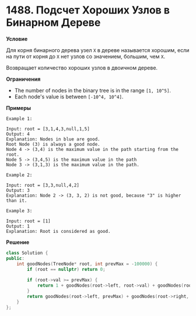 # 1488. Подсчет Хороших Узлов в Бинарном Дереве

**Условие**

Для корня бинарного дерева узел `X` в дереве называется хорошим, если на пути от корня до `X` нет узлов со значением, большим, чем `X`.

Возвращает количество хороших узлов в двоичном дереве.

**Ограничения**
- The number of nodes in the binary tree is in the range `[1, 10^5]`.
- Each node's value is between `[-10^4, 10^4]`.


**Примеры**
```
Example 1:

Input: root = [3,1,4,3,null,1,5]
Output: 4
Explanation: Nodes in blue are good.
Root Node (3) is always a good node.
Node 4 -> (3,4) is the maximum value in the path starting from the root.
Node 5 -> (3,4,5) is the maximum value in the path
Node 3 -> (3,1,3) is the maximum value in the path.

Example 2:

Input: root = [3,3,null,4,2]
Output: 3
Explanation: Node 2 -> (3, 3, 2) is not good, because "3" is higher than it.

Example 3:

Input: root = [1]
Output: 1
Explanation: Root is considered as good.
```


**Решение**

```C++
class Solution {
public:
    int goodNodes(TreeNode* root, int prevMax = -100000) {
        if (root == nullptr) return 0;
        
        if (root->val >= prevMax) {
            return 1 + goodNodes(root->left, root->val) + goodNodes(root->right, root->val);
        }         
        return goodNodes(root->left, prevMax) + goodNodes(root->right, prevMax);
    }
};
```






 


 


